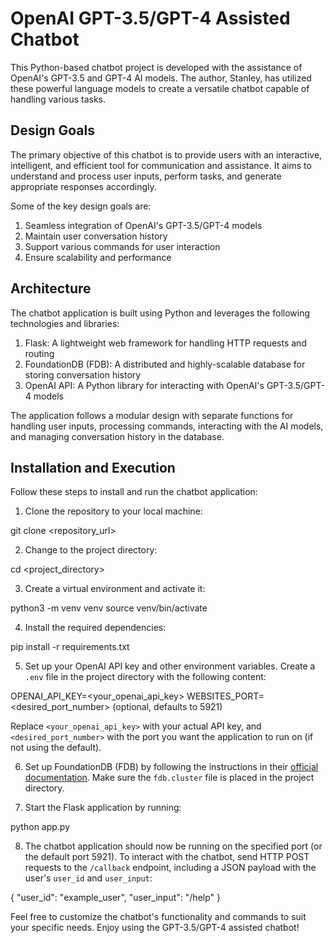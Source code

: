 # OpenAI GPT-3.5/GPT-4 Assisted Chatbot

This Python-based chatbot project is developed with the assistance of OpenAI's GPT-3.5 and GPT-4 AI models. The author, Stanley, has utilized these powerful language models to create a versatile chatbot capable of handling various tasks.

## Design Goals

The primary objective of this chatbot is to provide users with an interactive, intelligent, and efficient tool for communication and assistance. It aims to understand and process user inputs, perform tasks, and generate appropriate responses accordingly.

Some of the key design goals are:

1. Seamless integration of OpenAI's GPT-3.5/GPT-4 models
2. Maintain user conversation history
3. Support various commands for user interaction
4. Ensure scalability and performance

## Architecture

The chatbot application is built using Python and leverages the following technologies and libraries:

1. Flask: A lightweight web framework for handling HTTP requests and routing
2. FoundationDB (FDB): A distributed and highly-scalable database for storing conversation history
3. OpenAI API: A Python library for interacting with OpenAI's GPT-3.5/GPT-4 models

The application follows a modular design with separate functions for handling user inputs, processing commands, interacting with the AI models, and managing conversation history in the database.

## Installation and Execution

Follow these steps to install and run the chatbot application:

1. Clone the repository to your local machine:

git clone <repository_url>

2. Change to the project directory:

cd <project_directory>

3. Create a virtual environment and activate it:

python3 -m venv venv
source venv/bin/activate

4. Install the required dependencies:

pip install -r requirements.txt

5. Set up your OpenAI API key and other environment variables. Create a `.env` file in the project directory with the following content:

OPENAI_API_KEY=<your_openai_api_key>
WEBSITES_PORT=<desired_port_number> (optional, defaults to 5921)

Replace `<your_openai_api_key>` with your actual API key, and `<desired_port_number>` with the port you want the application to run on (if not using the default).

6. Set up FoundationDB (FDB) by following the instructions in their [official documentation](https://apple.github.io/foundationdb/getting-started.html). Make sure the `fdb.cluster` file is placed in the project directory.

7. Start the Flask application by running:

python app.py

8. The chatbot application should now be running on the specified port (or the default port 5921). To interact with the chatbot, send HTTP POST requests to the `/callback` endpoint, including a JSON payload with the user's `user_id` and `user_input`:

{
"user_id": "example_user",
"user_input": "/help"
}

Feel free to customize the chatbot's functionality and commands to suit your specific needs. Enjoy using the GPT-3.5/GPT-4 assisted chatbot!

